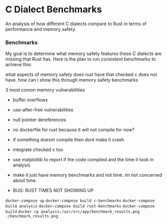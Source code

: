 # C Dialect Benchmarks

An analysis of how different C dialects compare to Rust in terms of performance and memory safety.

### Benchmarks

My goal is to determine what memory safety features these C dialects are missing that Rust has. Here is the plan to run consistent benchmarks to achieve this:

what aspects of memory safety does rust have that checked c does not have. how can i show this through memory safety benchmarks







3 most comon memory vulnerabilities
- buffer overflows
- use-after-free vulnerabilities
- null pointer dereferences

- no dockerfile for rust because it will not compile for now?
- if something doesnt compile then dont make it crash
- integrate checked c too
- use matplotlib to report if the code compiled and the time it took in analysis
- make it just have memory benchmarks and not time. im not concerned about time.
- BUG: RUST TIMES NOT SHOWING UP

`docker-compose up`
`docker-compose build c-benchmarks`
`docker-compose build analysis`
`docker-compose build rust-benchmarks`
`docker-compose build`
`docker cp analysis:/usr/src/app/benchmark_results.png ./benchmark_results.png`
